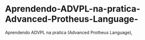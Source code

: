# Aprendendo-ADVPL-na-pratica-Advanced-Protheus-Language-
Aprendendo ADVPL na pratica (Advanced Protheus Language), 
